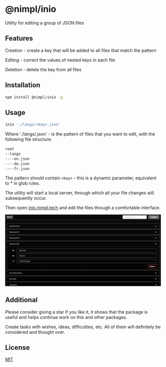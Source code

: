 # @nimpl/inio

Utility for editing a group of JSON files

## Features

Creation - create a key that will be added to all files that match the pattern

Editing - correct the values of nested keys in each file

Deletion - delete the key from all files

## Installation

```bash
npm install @nimpl/inio -g
```

## Usage

```bash
inio './langs/<key>.json'
```

Where './langs/<key>.json' - is the pattern of files that you want to edit, with the following file structure:

```
root
--langs
----en.json
----de.json
----fr.json
```

The pattern should contain `<key>` - this is a dynamic parameter, equivalent to * in glob rules.

The utility will start a local server, through which all your file changes will subsequently occur.

Then open [inio.nimpl.tech](https://inio.nimpl.tech/) and edit the files through a comfortable interface.

![application screenshot](docs/app.png)

## Additional

Please consider giving a star if you like it, it shows that the package is useful and helps continue work on this and other packages.

Create tasks with wishes, ideas, difficulties, etc. All of them will definitely be considered and thought over.

## License

[MIT](https://github.com/vordgi/nimpl-inio/blob/main/LICENSE)
